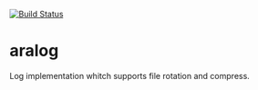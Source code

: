 [![Build Status](https://travis-ci.org/araframework/aralog.svg?branch=master)](https://travis-ci.org/araframework/aralog)

# aralog
Log implementation whitch supports file rotation and compress.
